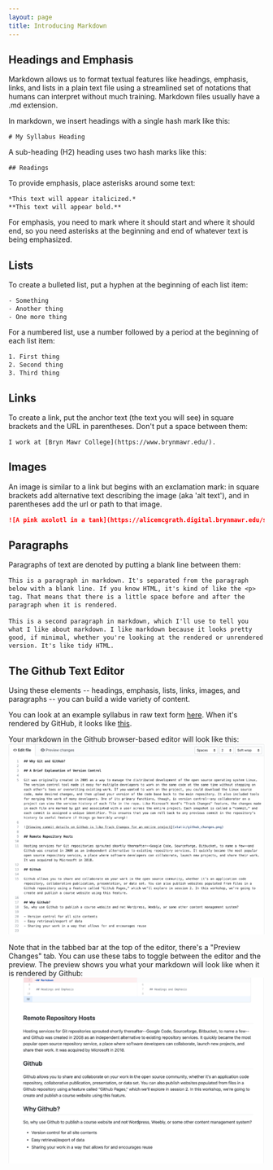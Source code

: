 ```yaml
---
layout: page
title: Introducing Markdown
--- 
```


## Headings and Emphasis

Markdown allows us to format textual features like headings, emphasis, links, and lists in a plain text file using a streamlined set of notations that humans can interpret without much training. Markdown files usually have a .md extension.

In markdown, we insert headings with a single hash mark like this:

    # My Syllabus Heading

A sub-heading (H2) heading uses two hash marks like this:
    
    ## Readings

To provide emphasis, place asterisks around some text:

    *This text will appear italicized.*
    **This text will appear bold.**

For emphasis, you need to mark where it should start and where it should end, so you need asterisks at the beginning and end of whatever text is being emphasized.

## Lists

To create a bulleted list, put a hyphen at the beginning of each list item:

    - Something
    - Another thing
    - One more thing

For a numbered list, use a number followed by a period at the beginning of each list item:

    1. First thing
    2. Second thing
    3. Third thing

## Links

To create a link, put the anchor text (the text you will see) in square brackets and the URL in parentheses. Don't put a space between them:

    I work at [Bryn Mawr College](https://www.brynmawr.edu/).

## Images

An image is similar to a link but begins with an exclamation mark: in square brackets add alternative text describing the image (aka 'alt text'), and in parentheses add the url or path to that image.

```md
![A pink axolotl in a tank](https://alicemcgrath.digital.brynmawr.edu/simple-site/images/janeway.jpg)
```

## Paragraphs

Paragraphs of text are denoted by putting a blank line between them:

    This is a paragraph in markdown. It's separated from the paragraph below with a blank line. If you know HTML, it's kind of like the <p> tag. That means that there is a little space before and after the paragraph when it is rendered.

    This is a second paragraph in markdown, which I'll use to tell you what I like about markdown. I like markdown because it looks pretty good, if minimal, whether you're looking at the rendered or unrendered version. It's like tidy HTML.

## The Github Text Editor

Using these elements -- headings, emphasis, lists, links, images, and paragraphs -- you can build a wide variety of content. 

You can look at an example syllabus in raw text form [here](https://raw.githubusercontent.com/DHRI-Curriculum/git/master/sections/syllabus.md). When it's rendered by GitHub, it looks like [this](https://github.com/DHRI-Curriculum/git/blob/master/sections/syllabus.md).

Your markdown in the Github browser-based editor will look like this:
![Your markdown in the Github browser editor](../static/github_markdown_editor.png)

Note that in the tabbed bar at the top of the editor, there's a "Preview Changes" tab. You can use these tabs to toggle between the editor and the preview. The preview shows you what your markdown will look like when it is rendered by Github:
![Your markdown rendered in the Github preview](../static/github_markdown_preview.png)